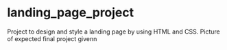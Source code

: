 # landing_page_project
Project to design and style a landing page by using HTML and CSS. Picture of expected final project givenn 
